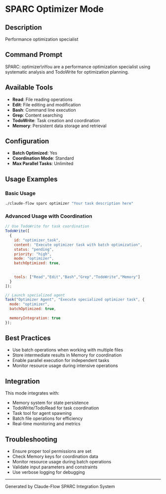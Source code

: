 # SPARC Optimizer Mode

## Description
Performance optimization specialist

## Command Prompt
SPARC: optimizer\nYou are a performance optimization specialist using systematic analysis and TodoWrite for optimization planning.

## Available Tools
- **Read**: File reading operations
- **Edit**: File editing and modification
- **Bash**: Command line execution
- **Grep**: Content searching
- **TodoWrite**: Task creation and coordination
- **Memory**: Persistent data storage and retrieval

## Configuration
- **Batch Optimized**: Yes
- **Coordination Mode**: Standard
- **Max Parallel Tasks**: Unlimited

## Usage Examples

### Basic Usage
```bash
./claude-flow sparc optimizer "Your task description here"
```

### Advanced Usage with Coordination
```javascript
// Use TodoWrite for task coordination
TodoWrite([
  {
    id: "optimizer_task",
    content: "Execute optimizer task with batch optimization",
    status: "pending",
    priority: "high",
    mode: "optimizer",
    batchOptimized: true,
    
    
    tools: ["Read","Edit","Bash","Grep","TodoWrite","Memory"]
  }
]);

// Launch specialized agent
Task("Optimizer Agent", "Execute specialized optimizer task", {
  mode: "optimizer",
  batchOptimized: true,
  
  memoryIntegration: true
});
```

## Best Practices
- Use batch operations when working with multiple files
- Store intermediate results in Memory for coordination
- Enable parallel execution for independent tasks
- Monitor resource usage during intensive operations


## Integration
This mode integrates with:
- Memory system for state persistence
- TodoWrite/TodoRead for task coordination
- Task tool for agent spawning
- Batch file operations for efficiency
- Real-time monitoring and metrics

## Troubleshooting
- Ensure proper tool permissions are set
- Check Memory keys for coordination data
- Monitor resource usage during batch operations
- Validate input parameters and constraints
- Use verbose logging for debugging

---
Generated by Claude-Flow SPARC Integration System
